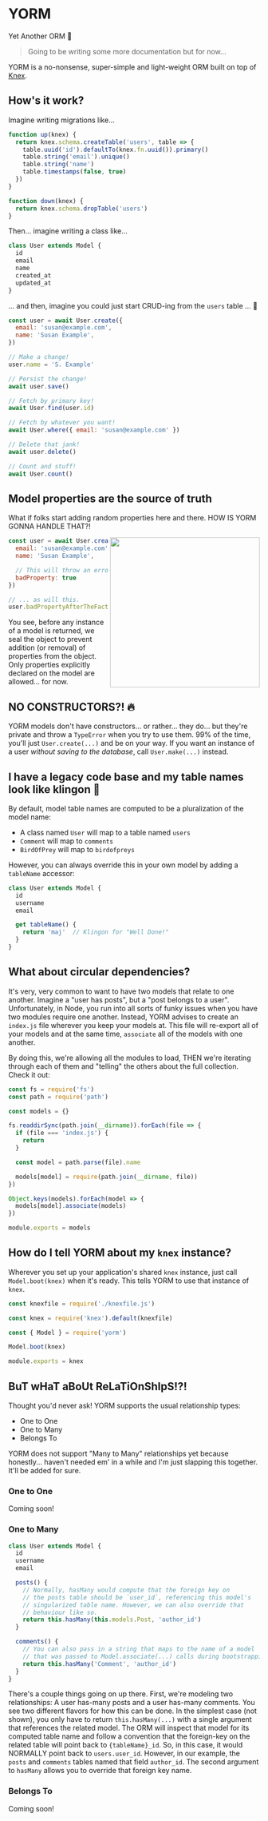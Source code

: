 # YORM

Yet Another ORM 🤷

> Going to be writing some more documentation but for now...

YORM is a no-nonsense, super-simple and light-weight ORM built on top of [Knex](https://knexjs.org).

## How's it work?

Imagine writing migrations like...

```js
function up(knex) {
  return knex.schema.createTable('users', table => {
    table.uuid('id').defaultTo(knex.fn.uuid()).primary()
    table.string('email').unique()
    table.string('name')
    table.timestamps(false, true)
  })
}

function down(knex) {
  return knex.schema.dropTable('users')  
}
```

Then... imagine writing a class like...

```js
class User extends Model {
  id
  email
  name
  created_at
  updated_at
}
```

... and then, imagine you could just start CRUD-ing from the `users` table ... :unicorn:

```js
const user = await User.create({
  email: 'susan@example.com',
  name: 'Susan Example',
})

// Make a change!
user.name = 'S. Example'

// Persist the change!
await user.save()

// Fetch by primary key!
await User.find(user.id)

// Fetch by whatever you want!
await User.where({ email: 'susan@example.com' }) 

// Delete that jank!
await user.delete()

// Count and stuff!
await User.count()
```

## Model properties are the source of truth

What if folks start adding random properties here and there. HOW IS YORM GONNA HANDLE THAT?!

<img align="right" width="300" src="https://media.giphy.com/media/14wTbNneogwjba/giphy.gif" />

```js
const user = await User.create({
  email: 'susan@example.com',
  name: 'Susan Example',

  // This will throw an error...
  badProperty: true
})

// ... as will this.
user.badPropertyAfterTheFact = true
```

You see, before any instance of a model is returned, we seal the object to prevent addition (or removal) of properties from the object. Only properties explicitly declared on the model are allowed... for now.

## NO CONSTRUCTORS?! :fire:

YORM models don't have constructors... or rather... they do... but they're private and throw a `TypeError` when you try to use them. 99% of the time, you'll just `User.create(...)` and be on your way. If you want an instance of a user _without saving to the database_, call `User.make(...)` instead.

## I have a legacy code base and my table names look like klingon :anger:

By default, model table names are computed to be a pluralization of the model name:

  - A class named `User` will map to a table named `users`
  - `Comment` will map to `comments`
  - `BirdOfPrey` will map to `birdofpreys`

However, you can always override this in your own model by adding a `tableName` accessor:

```js
class User extends Model {
  id
  username
  email

  get tableName() {
    return 'maj'  // Klingon for "Well Done!"
  }
}
```

## What about circular dependencies?

It's very, very common to want to have two models that relate to one another. Imagine a "user has posts", but a "post belongs to a user". Unfortunately, in Node, you run into all sorts of funky issues when you have two modules require one another. Instead, YORM advises to create an `index.js` file wherever you keep your models at. This file will re-export all of your models and at the same time, `associate` all of the models with one another.

By doing this, we're allowing all the modules to load, THEN we're iterating through each of them and "telling" the others about the full collection. Check it out:

```js
const fs = require('fs')
const path = require('path')

const models = {}

fs.readdirSync(path.join(__dirname)).forEach(file => {
  if (file === 'index.js') {
    return
  }

  const model = path.parse(file).name

  models[model] = require(path.join(__dirname, file))
})

Object.keys(models).forEach(model => {
  models[model].associate(models)
})

module.exports = models
```

## How do I tell YORM about my `knex` instance?

Wherever you set up your application's shared `knex` instance, just call `Model.boot(knex)` when it's ready. This tells YORM to use that instance of `knex`.

```js
const knexfile = require('./knexfile.js')

const knex = require('knex').default(knexfile)

const { Model } = require('yorm')

Model.boot(knex)

module.exports = knex
```

## BuT wHaT aBoUt ReLaTiOnShIpS!?!

Thought you'd never ask! YORM supports the usual relationship types:

  - One to One
  - One to Many
  - Belongs To

YORM does not support "Many to Many" relationships yet because honestly... haven't needed em' in a while and I'm just slapping this together. It'll be added for sure.
### One to One

Coming soon!
### One to Many 

```js
class User extends Model {
  id
  username
  email

  posts() {
    // Normally, hasMany would compute that the foreign key on 
    // the posts table should be `user_id`, referencing this model's
    // singularized table name. However, we can also override that
    // behaviour like so.
    return this.hasMany(this.models.Post, 'author_id')
  }

  comments() {
    // You can also pass in a string that maps to the name of a model
    // that was passed to Model.associate(...) calls during bootstrapping.
    return this.hasMany('Comment', 'author_id')
  }
}
```

There's a couple things going on up there. First, we're modeling two relationships: A user has-many posts and a user has-many comments. You see two different flavors for how this can be done. In the simplest case (not shown), you only have to return `this.hasMany(...)` with a single argument that references the related model. The ORM will inspect that model for its computed table name and follow a convention that the foreign-key on the related table will point back to `{tableName}_id`. So, in this case, it would NORMALLY point back to `users.user_id`. However, in our example, the `posts` and `comments` tables named that field `author_id`. The second argument to `hasMany` allows you to override that foreign key name.

### Belongs To

Coming soon!